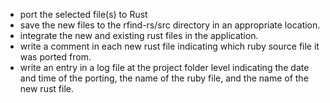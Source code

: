 * port the selected file(s) to Rust
* save the new files to the rfind-rs/src directory in an appropriate location.
* integrate the new and existing rust files in the application.
* write a comment in each new rust file indicating which ruby source file it was ported from.
* write an entry in a log file at the project folder level indicating the date and time of the porting, the name of the ruby file, and the name of the new rust file.
